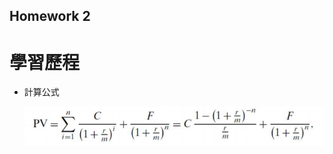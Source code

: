 ## Homework 2  

# 學習歷程  

* 計算公式　　
  
  ![image](https://github.com/yanruchen36/Financial_Engineering/blob/master/HW2/ytm.PNG)
